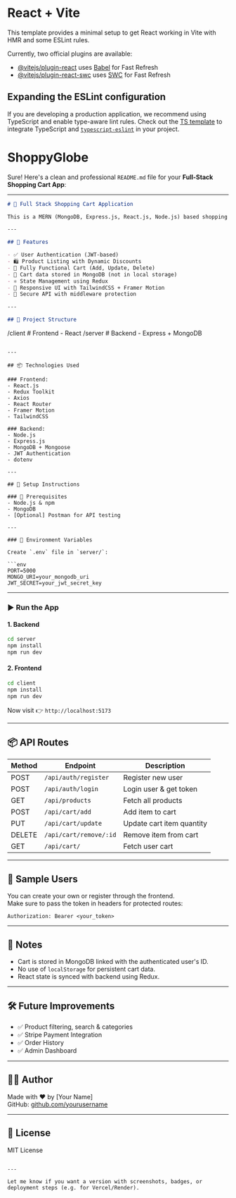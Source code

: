 # React + Vite

This template provides a minimal setup to get React working in Vite with HMR and some ESLint rules.

Currently, two official plugins are available:

- [@vitejs/plugin-react](https://github.com/vitejs/vite-plugin-react/blob/main/packages/plugin-react/README.md) uses [Babel](https://babeljs.io/) for Fast Refresh
- [@vitejs/plugin-react-swc](https://github.com/vitejs/vite-plugin-react-swc) uses [SWC](https://swc.rs/) for Fast Refresh

## Expanding the ESLint configuration

If you are developing a production application, we recommend using TypeScript and enable type-aware lint rules. Check out the [TS template](https://github.com/vitejs/vite/tree/main/packages/create-vite/template-react-ts) to integrate TypeScript and [`typescript-eslint`](https://typescript-eslint.io) in your project.
# ShoppyGlobe

Sure! Here's a clean and professional `README.md` file for your **Full-Stack Shopping Cart App**:

---

```markdown
# 🛒 Full Stack Shopping Cart Application

This is a MERN (MongoDB, Express.js, React.js, Node.js) based shopping cart application where users can view products, add them to cart, update quantities, and remove items — all synced with a MongoDB backend.

---

## 🚀 Features

- ✅ User Authentication (JWT-based)
- 🛍 Product Listing with Dynamic Discounts
- 🛒 Fully Functional Cart (Add, Update, Delete)
- 💾 Cart data stored in MongoDB (not in local storage)
- ⚛️ State Management using Redux
- 🎨 Responsive UI with TailwindCSS + Framer Motion
- 🔐 Secure API with middleware protection

---

## 📁 Project Structure

```
/client        # Frontend - React
/server        # Backend - Express + MongoDB
```

---

## 📦 Technologies Used

### Frontend:
- React.js
- Redux Toolkit
- Axios
- React Router
- Framer Motion
- TailwindCSS

### Backend:
- Node.js
- Express.js
- MongoDB + Mongoose
- JWT Authentication
- dotenv

---

## 🔧 Setup Instructions

### 📌 Prerequisites
- Node.js & npm
- MongoDB
- [Optional] Postman for API testing

---

### 🔐 Environment Variables

Create `.env` file in `server/`:

```env
PORT=5000
MONGO_URI=your_mongodb_uri
JWT_SECRET=your_jwt_secret_key
```

---

### ▶️ Run the App

#### 1. Backend

```bash
cd server
npm install
npm run dev
```

#### 2. Frontend

```bash
cd client
npm install
npm run dev
```

Now visit 👉 `http://localhost:5173`

---

## 📦 API Routes

| Method | Endpoint                   | Description                 |
|--------|----------------------------|-----------------------------|
| POST   | `/api/auth/register`       | Register new user           |
| POST   | `/api/auth/login`          | Login user & get token      |
| GET    | `/api/products`            | Fetch all products          |
| POST   | `/api/cart/add`            | Add item to cart            |
| PUT    | `/api/cart/update`         | Update cart item quantity   |
| DELETE | `/api/cart/remove/:id`     | Remove item from cart       |
| GET    | `/api/cart/`               | Fetch user cart             |

---

## 🤖 Sample Users

You can create your own or register through the frontend.  
Make sure to pass the token in headers for protected routes:

```http
Authorization: Bearer <your_token>
```

---

## 🧠 Notes

- Cart is stored in MongoDB linked with the authenticated user's ID.
- No use of `localStorage` for persistent cart data.
- React state is synced with backend using Redux.

---

## 🛠 Future Improvements

- ✅ Product filtering, search & categories
- ✅ Stripe Payment Integration
- ✅ Order History
- ✅ Admin Dashboard

---



## 👨‍💻 Author

Made with ❤️ by [Your Name]  
GitHub: [github.com/yourusername](https://github.com/yourusername)

---

## 📄 License

MIT License
```

---

Let me know if you want a version with screenshots, badges, or deployment steps (e.g. for Vercel/Render).